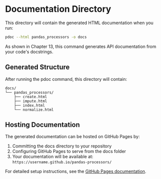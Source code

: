 # Documentation Directory

This directory will contain the generated HTML documentation when you run:

```bash
pdoc --html pandas_processors -o docs
```

As shown in Chapter 13, this command generates API documentation from your code's docstrings.

## Generated Structure

After running the pdoc command, this directory will contain:

```
docs/
└── pandas_processors/
    ├── create.html
    ├── impute.html 
    ├── index.html
    └── normalize.html
```

## Hosting Documentation

The generated documentation can be hosted on GitHub Pages by:

1. Committing the docs directory to your repository
2. Configuring GitHub Pages to serve from the docs folder
3. Your documentation will be available at: `https://username.github.io/pandas-processors/`

For detailed setup instructions, see the [GitHub Pages documentation](https://docs.github.com/en/pages/getting-started-with-github-pages/configuring-a-publishing-source-for-your-github-pages-site).